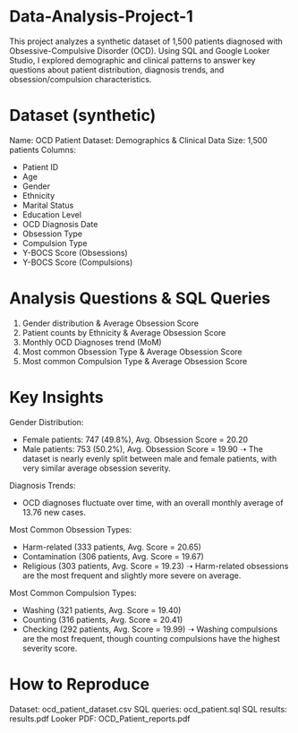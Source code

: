 # Data-Analysis-Project-1
This project analyzes a synthetic dataset of 1,500 patients diagnosed with Obsessive-Compulsive Disorder (OCD). Using SQL and Google Looker Studio, I explored demographic and clinical patterns to answer key questions about patient distribution, diagnosis trends, and obsession/compulsion characteristics.

# Dataset (synthetic)
Name: OCD Patient Dataset: Demographics & Clinical Data
Size: 1,500 patients
Columns:
 - Patient ID
 - Age
 - Gender
 - Ethnicity
 - Marital Status
 - Education Level
 - OCD Diagnosis Date
 - Obsession Type
 - Compulsion Type
 - Y-BOCS Score (Obsessions)
 - Y-BOCS Score (Compulsions)

# Analysis Questions & SQL Queries

1. Gender distribution & Average Obsession Score
2. Patient counts by Ethnicity & Average Obsession Score
3. Monthly OCD Diagnoses trend (MoM)
4. Most common Obsession Type & Average Obsession Score
5. Most common Compulsion Type & Average Obsession Score

# Key Insights

Gender Distribution:
* Female patients: 747 (49.8%), Avg. Obsession Score = 20.20
* Male patients: 753 (50.2%), Avg. Obsession Score = 19.90
➝ The dataset is nearly evenly split between male and female patients, with very similar average obsession severity.

Diagnosis Trends:
* OCD diagnoses fluctuate over time, with an overall monthly average of 13.76 new cases.

Most Common Obsession Types:
* Harm-related (333 patients, Avg. Score = 20.65)
* Contamination (306 patients, Avg. Score = 19.67)
* Religious (303 patients, Avg. Score = 19.23)
➝ Harm-related obsessions are the most frequent and slightly more severe on average.

Most Common Compulsion Types:
* Washing (321 patients, Avg. Score = 19.40)
* Counting (316 patients, Avg. Score = 20.41)
* Checking (292 patients, Avg. Score = 19.99)
➝ Washing compulsions are the most frequent, though counting compulsions have the highest severity score.

# How to Reproduce
Dataset: ocd_patient_dataset.csv
SQL queries: ocd_patient.sql
SQL results: results.pdf
Looker PDF: OCD_Patient_reports.pdf
